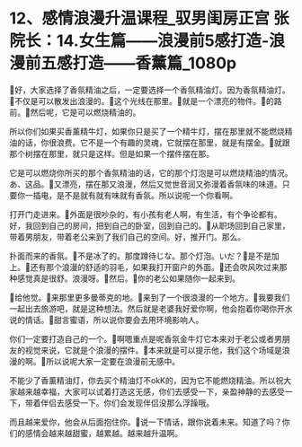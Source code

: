 # 12、感情浪漫升温课程_驭男闺房正宫 张院长：14.女生篇——浪漫前5感打造-浪漫前五感打造——香薰篇_1080p

🎼好，大家选择了香氛精油之后，一定要选择一个香氛精油灯。因为香氛精油灯。🎼不仅是可以散发出浪漫的。🎼这个光线在那里。🎼就是一个漂亮的物件。🎼的路前。🎼然后呢，它是可以燃烧精油的。

所以你们如果买香薰精牛灯，如果你只是买了一个精牛灯，摆在那里就不能燃烧精油的话，你很浪费。它不是一个有趣的灵魂，它就摆在那里，就是有摆金。🎼就跟那个树摆在那里，就只是这样。但是如果一个摆件摆在那。

它是可以燃烧你所买的那个香氛精油的话，它的那个灯泡是可以燃烧精油的情况。あ、这品。🎼又漂亮，摆在那又浪漫，然后又觉世音润又弥漫着香氛味的味道。只要你一插电，是不是就有就有味就有香氛。所以说呢一个你看啊。

打开门走进来。🎼外面是很吵杂的，有小孩有老人啊，有生活，有个争论都有。好，我回到自己的房间，把到自己的卧室，回到自己的。🎼从职场回到自己家里，带着男朋友，带着老公来到了我们自己的空间。好，推开门。那么。

扑面而来的香氛。🎼不是冰了的。那度蹲待じな。那个灯泡。いだ？🎼是不是加上。🎼还有那个浪漫的舒适的羽毛，如果我打开窗户的外面。🎼还会吹风吹过来那种感觉真是很舒。浪漫呀。🎼然后。🎼你的老公如果随你一起来到。

🎼给他觉。🎼来那里更多曼蒂克的地。🎼来到了一个很浪漫的一个地方。🎼我要我们一起出去旅游吧，就是这种想法。然后就是老婆我好爱你啊，他会抱着你喝你开水说的情话。🎼甜言蜜语，所以说你要会去用环境影响人。

你们一定要打造自己的一个。🎼啊嗯重点是呢香氛金牛灯它本来对于老公或者男朋友的视觉来说，它就是个浪漫的摆件。🎼本来就是可以提示他，我们这个场域是浪漫的啊。🎼所以说呢大家一定要在浪漫前无感中。

不能少了香薰精油灯，你去买个精油灯不okK的，因为它不能燃烧精油。所以祝大家越来越幸福，大家可以试着打造这无感，你们去感受一下，亲盈神静的去感受一下，带着伴侣去感受一下。你们会发现伴侣没那么浮躁哦。

而且越来爱你，他会从后面抱住你。🎼说一下情话，跟你说着未来。知道了吗？你们的感情会越来越甜蜜，越累越。越来越升温啊。

